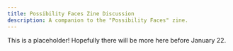 ```yaml
---
title: Possibility Faces Zine Discussion
description: A companion to the "Possibility Faces" zine.
---
```


This is a placeholder! Hopefully there will be more here before January 22.
